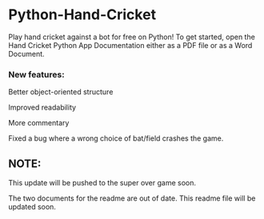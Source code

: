 # Python-Hand-Cricket
Play hand cricket against a bot for free on Python! To get started, open the Hand Cricket Python App Documentation either as a PDF file or as a Word Document.

### New features:
Better object-oriented structure

Improved readability

More commentary

Fixed a bug where a wrong choice of bat/field crashes the game.

## NOTE: 

This update will be pushed to the super over game soon.

The two documents for the readme are out of date. This readme file will be updated soon.
